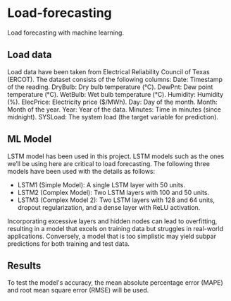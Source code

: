 # Load-forecasting
Load forecasting with machine learning.
## Load data
Load data have been taken from Electrical Reliability Council of Texas (ERCOT). The dataset consists of the following columns:
    Date: Timestamp of the reading.
    DryBulb: Dry bulb temperature (°C).
    DewPnt: Dew point temperature (°C).
    WetBulb: Wet bulb temperature (°C).
    Humidity: Humidity (%).
    ElecPrice: Electricity price ($/MWh).
    Day: Day of the month.
    Month: Month of the year.
    Year: Year of the data.
    Minutes: Time in minutes (since midnight).
    SYSLoad: The system load (the target variable for prediction).
## ML Model
LSTM model has been used in this project. LSTM models such as the ones we’ll be using here are critical to load forecasting. 
The following three models have been used with the details as follows:
- LSTM1 (Simple Model): A single LSTM layer with 50 units.
- LSTM2 (Complex Model): Two LSTM layers with 100 and 50 units.
- LSTM3 (Complex Model 2): Two LSTM layers with 128 and 64 units, dropout regularization, and a dense layer with ReLU activation.

Incorporating excessive layers and hidden nodes can lead to overfitting, resulting in a model that excels on training data but struggles in real-world applications. Conversely, a model that is too simplistic may yield subpar predictions for both training and test data.
## Results
To test the model's accuracy, the mean absolute percentage error (MAPE) and root mean square error (RMSE) will be used.
